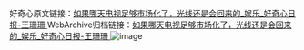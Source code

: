 好奇心原文链接：[如果哪天电视足够市场化了，光线还是会回来的_娱乐_好奇心日报-王珊珊 ](https://www.qdaily.com/articles/11982.html)
WebArchive归档链接：[如果哪天电视足够市场化了，光线还是会回来的_娱乐_好奇心日报-王珊珊 ](http://web.archive.org/web/20190623171745/https://www.qdaily.com/articles/11982.html)
![image](http://ww3.sinaimg.cn/large/007d5XDply1g3wbii46muj30tocmvnpf)